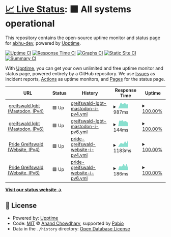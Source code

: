# [📈 Live Status](https://status.greifswald.de): <!--live status--> **🟩 All systems operational**

This repository contains the open-source uptime monitor and status page for [alxhu-dev](alxhu.de), powered by [Upptime](https://github.com/upptime/upptime).

[![Uptime CI](https://github.com/alxhu-dev/status.greifswald.lgbt/workflows/Uptime%20CI/badge.svg)](https://github.com/alxhu-dev/status.greifswald.lgbt/actions?query=workflow%3A%22Uptime+CI%22)
[![Response Time CI](https://github.com/alxhu-dev/status.greifswald.lgbt/workflows/Response%20Time%20CI/badge.svg)](https://github.com/alxhu-dev/status.greifswald.lgbt/actions?query=workflow%3A%22Response+Time+CI%22)
[![Graphs CI](https://github.com/alxhu-dev/status.greifswald.lgbt/workflows/Graphs%20CI/badge.svg)](https://github.com/alxhu-dev/status.greifswald.lgbt/actions?query=workflow%3A%22Graphs+CI%22)
[![Static Site CI](https://github.com/alxhu-dev/status.greifswald.lgbt/workflows/Static%20Site%20CI/badge.svg)](https://github.com/alxhu-dev/status.greifswald.lgbt/actions?query=workflow%3A%22Static+Site+CI%22)
[![Summary CI](https://github.com/alxhu-dev/status.greifswald.lgbt/workflows/Summary%20CI/badge.svg)](https://github.com/alxhu-dev/status.greifswald.lgbt/actions?query=workflow%3A%22Summary+CI%22)

With [Upptime](https://upptime.js.org), you can get your own unlimited and free uptime monitor and status page, powered entirely by a GitHub repository. We use [Issues](https://github.com/alxhu-dev/status.greifswald.lgbt/issues) as incident reports, [Actions](https://github.com/alxhu-dev/status.greifswald.lgbt/actions) as uptime monitors, and [Pages](https://status.greifswald.de) for the status page.

<!--start: status pages-->
<!-- This summary is generated by Upptime (https://github.com/upptime/upptime) -->
<!-- Do not edit this manually, your changes will be overwritten -->
<!-- prettier-ignore -->
| URL | Status | History | Response Time | Uptime |
| --- | ------ | ------- | ------------- | ------ |
| <img alt="" src="https://icons.duckduckgo.com/ip3/greifswald.lgbt.ico" height="13"> [greifswald.lgbt (Mastodon, IPv4)](https://greifswald.lgbt) | 🟩 Up | [greifswald-lgbt-mastodon-i-pv4.yml](https://github.com/alxhu-dev/status.greifswald.lgbt/commits/HEAD/history/greifswald-lgbt-mastodon-i-pv4.yml) | <details><summary><img alt="Response time graph" src="./graphs/greifswald-lgbt-mastodon-i-pv4/response-time-week.png" height="20"> 987ms</summary><br><a href="https://status.greifswald.lgbt/history/greifswald-lgbt-mastodon-i-pv4"><img alt="Response time 824" src="https://img.shields.io/endpoint?url=https%3A%2F%2Fraw.githubusercontent.com%2Falxhu-dev%2Fstatus.greifswald.lgbt%2FHEAD%2Fapi%2Fgreifswald-lgbt-mastodon-i-pv4%2Fresponse-time.json"></a><br><a href="https://status.greifswald.lgbt/history/greifswald-lgbt-mastodon-i-pv4"><img alt="24-hour response time 837" src="https://img.shields.io/endpoint?url=https%3A%2F%2Fraw.githubusercontent.com%2Falxhu-dev%2Fstatus.greifswald.lgbt%2FHEAD%2Fapi%2Fgreifswald-lgbt-mastodon-i-pv4%2Fresponse-time-day.json"></a><br><a href="https://status.greifswald.lgbt/history/greifswald-lgbt-mastodon-i-pv4"><img alt="7-day response time 987" src="https://img.shields.io/endpoint?url=https%3A%2F%2Fraw.githubusercontent.com%2Falxhu-dev%2Fstatus.greifswald.lgbt%2FHEAD%2Fapi%2Fgreifswald-lgbt-mastodon-i-pv4%2Fresponse-time-week.json"></a><br><a href="https://status.greifswald.lgbt/history/greifswald-lgbt-mastodon-i-pv4"><img alt="30-day response time 844" src="https://img.shields.io/endpoint?url=https%3A%2F%2Fraw.githubusercontent.com%2Falxhu-dev%2Fstatus.greifswald.lgbt%2FHEAD%2Fapi%2Fgreifswald-lgbt-mastodon-i-pv4%2Fresponse-time-month.json"></a><br><a href="https://status.greifswald.lgbt/history/greifswald-lgbt-mastodon-i-pv4"><img alt="1-year response time 824" src="https://img.shields.io/endpoint?url=https%3A%2F%2Fraw.githubusercontent.com%2Falxhu-dev%2Fstatus.greifswald.lgbt%2FHEAD%2Fapi%2Fgreifswald-lgbt-mastodon-i-pv4%2Fresponse-time-year.json"></a></details> | <details><summary><a href="https://status.greifswald.lgbt/history/greifswald-lgbt-mastodon-i-pv4">100.00%</a></summary><a href="https://status.greifswald.lgbt/history/greifswald-lgbt-mastodon-i-pv4"><img alt="All-time uptime 99.95%" src="https://img.shields.io/endpoint?url=https%3A%2F%2Fraw.githubusercontent.com%2Falxhu-dev%2Fstatus.greifswald.lgbt%2FHEAD%2Fapi%2Fgreifswald-lgbt-mastodon-i-pv4%2Fuptime.json"></a><br><a href="https://status.greifswald.lgbt/history/greifswald-lgbt-mastodon-i-pv4"><img alt="24-hour uptime 100.00%" src="https://img.shields.io/endpoint?url=https%3A%2F%2Fraw.githubusercontent.com%2Falxhu-dev%2Fstatus.greifswald.lgbt%2FHEAD%2Fapi%2Fgreifswald-lgbt-mastodon-i-pv4%2Fuptime-day.json"></a><br><a href="https://status.greifswald.lgbt/history/greifswald-lgbt-mastodon-i-pv4"><img alt="7-day uptime 100.00%" src="https://img.shields.io/endpoint?url=https%3A%2F%2Fraw.githubusercontent.com%2Falxhu-dev%2Fstatus.greifswald.lgbt%2FHEAD%2Fapi%2Fgreifswald-lgbt-mastodon-i-pv4%2Fuptime-week.json"></a><br><a href="https://status.greifswald.lgbt/history/greifswald-lgbt-mastodon-i-pv4"><img alt="30-day uptime 100.00%" src="https://img.shields.io/endpoint?url=https%3A%2F%2Fraw.githubusercontent.com%2Falxhu-dev%2Fstatus.greifswald.lgbt%2FHEAD%2Fapi%2Fgreifswald-lgbt-mastodon-i-pv4%2Fuptime-month.json"></a><br><a href="https://status.greifswald.lgbt/history/greifswald-lgbt-mastodon-i-pv4"><img alt="1-year uptime 99.95%" src="https://img.shields.io/endpoint?url=https%3A%2F%2Fraw.githubusercontent.com%2Falxhu-dev%2Fstatus.greifswald.lgbt%2FHEAD%2Fapi%2Fgreifswald-lgbt-mastodon-i-pv4%2Fuptime-year.json"></a></details>
| <img alt="" src="https://icons.duckduckgo.com/ip3/greifswald.lgbt.ico" height="13"> [greifswald.lgbt (Mastodon, IPv6)](https://greifswald.lgbt) | 🟩 Up | [greifswald-lgbt-mastodon-i-pv6.yml](https://github.com/alxhu-dev/status.greifswald.lgbt/commits/HEAD/history/greifswald-lgbt-mastodon-i-pv6.yml) | <details><summary><img alt="Response time graph" src="./graphs/greifswald-lgbt-mastodon-i-pv6/response-time-week.png" height="20"> 144ms</summary><br><a href="https://status.greifswald.lgbt/history/greifswald-lgbt-mastodon-i-pv6"><img alt="Response time 183" src="https://img.shields.io/endpoint?url=https%3A%2F%2Fraw.githubusercontent.com%2Falxhu-dev%2Fstatus.greifswald.lgbt%2FHEAD%2Fapi%2Fgreifswald-lgbt-mastodon-i-pv6%2Fresponse-time.json"></a><br><a href="https://status.greifswald.lgbt/history/greifswald-lgbt-mastodon-i-pv6"><img alt="24-hour response time 110" src="https://img.shields.io/endpoint?url=https%3A%2F%2Fraw.githubusercontent.com%2Falxhu-dev%2Fstatus.greifswald.lgbt%2FHEAD%2Fapi%2Fgreifswald-lgbt-mastodon-i-pv6%2Fresponse-time-day.json"></a><br><a href="https://status.greifswald.lgbt/history/greifswald-lgbt-mastodon-i-pv6"><img alt="7-day response time 144" src="https://img.shields.io/endpoint?url=https%3A%2F%2Fraw.githubusercontent.com%2Falxhu-dev%2Fstatus.greifswald.lgbt%2FHEAD%2Fapi%2Fgreifswald-lgbt-mastodon-i-pv6%2Fresponse-time-week.json"></a><br><a href="https://status.greifswald.lgbt/history/greifswald-lgbt-mastodon-i-pv6"><img alt="30-day response time 177" src="https://img.shields.io/endpoint?url=https%3A%2F%2Fraw.githubusercontent.com%2Falxhu-dev%2Fstatus.greifswald.lgbt%2FHEAD%2Fapi%2Fgreifswald-lgbt-mastodon-i-pv6%2Fresponse-time-month.json"></a><br><a href="https://status.greifswald.lgbt/history/greifswald-lgbt-mastodon-i-pv6"><img alt="1-year response time 183" src="https://img.shields.io/endpoint?url=https%3A%2F%2Fraw.githubusercontent.com%2Falxhu-dev%2Fstatus.greifswald.lgbt%2FHEAD%2Fapi%2Fgreifswald-lgbt-mastodon-i-pv6%2Fresponse-time-year.json"></a></details> | <details><summary><a href="https://status.greifswald.lgbt/history/greifswald-lgbt-mastodon-i-pv6">100.00%</a></summary><a href="https://status.greifswald.lgbt/history/greifswald-lgbt-mastodon-i-pv6"><img alt="All-time uptime 99.95%" src="https://img.shields.io/endpoint?url=https%3A%2F%2Fraw.githubusercontent.com%2Falxhu-dev%2Fstatus.greifswald.lgbt%2FHEAD%2Fapi%2Fgreifswald-lgbt-mastodon-i-pv6%2Fuptime.json"></a><br><a href="https://status.greifswald.lgbt/history/greifswald-lgbt-mastodon-i-pv6"><img alt="24-hour uptime 100.00%" src="https://img.shields.io/endpoint?url=https%3A%2F%2Fraw.githubusercontent.com%2Falxhu-dev%2Fstatus.greifswald.lgbt%2FHEAD%2Fapi%2Fgreifswald-lgbt-mastodon-i-pv6%2Fuptime-day.json"></a><br><a href="https://status.greifswald.lgbt/history/greifswald-lgbt-mastodon-i-pv6"><img alt="7-day uptime 100.00%" src="https://img.shields.io/endpoint?url=https%3A%2F%2Fraw.githubusercontent.com%2Falxhu-dev%2Fstatus.greifswald.lgbt%2FHEAD%2Fapi%2Fgreifswald-lgbt-mastodon-i-pv6%2Fuptime-week.json"></a><br><a href="https://status.greifswald.lgbt/history/greifswald-lgbt-mastodon-i-pv6"><img alt="30-day uptime 100.00%" src="https://img.shields.io/endpoint?url=https%3A%2F%2Fraw.githubusercontent.com%2Falxhu-dev%2Fstatus.greifswald.lgbt%2FHEAD%2Fapi%2Fgreifswald-lgbt-mastodon-i-pv6%2Fuptime-month.json"></a><br><a href="https://status.greifswald.lgbt/history/greifswald-lgbt-mastodon-i-pv6"><img alt="1-year uptime 99.95%" src="https://img.shields.io/endpoint?url=https%3A%2F%2Fraw.githubusercontent.com%2Falxhu-dev%2Fstatus.greifswald.lgbt%2FHEAD%2Fapi%2Fgreifswald-lgbt-mastodon-i-pv6%2Fuptime-year.json"></a></details>
| <img alt="" src="https://icons.duckduckgo.com/ip3/pride-greifswald.de.ico" height="13"> [Pride Greifswald (Website, IPv4)](https://pride-greifswald.de) | 🟩 Up | [pride-greifswald-website-i-pv4.yml](https://github.com/alxhu-dev/status.greifswald.lgbt/commits/HEAD/history/pride-greifswald-website-i-pv4.yml) | <details><summary><img alt="Response time graph" src="./graphs/pride-greifswald-website-i-pv4/response-time-week.png" height="20"> 1183ms</summary><br><a href="https://status.greifswald.lgbt/history/pride-greifswald-website-i-pv4"><img alt="Response time 1049" src="https://img.shields.io/endpoint?url=https%3A%2F%2Fraw.githubusercontent.com%2Falxhu-dev%2Fstatus.greifswald.lgbt%2FHEAD%2Fapi%2Fpride-greifswald-website-i-pv4%2Fresponse-time.json"></a><br><a href="https://status.greifswald.lgbt/history/pride-greifswald-website-i-pv4"><img alt="24-hour response time 1127" src="https://img.shields.io/endpoint?url=https%3A%2F%2Fraw.githubusercontent.com%2Falxhu-dev%2Fstatus.greifswald.lgbt%2FHEAD%2Fapi%2Fpride-greifswald-website-i-pv4%2Fresponse-time-day.json"></a><br><a href="https://status.greifswald.lgbt/history/pride-greifswald-website-i-pv4"><img alt="7-day response time 1183" src="https://img.shields.io/endpoint?url=https%3A%2F%2Fraw.githubusercontent.com%2Falxhu-dev%2Fstatus.greifswald.lgbt%2FHEAD%2Fapi%2Fpride-greifswald-website-i-pv4%2Fresponse-time-week.json"></a><br><a href="https://status.greifswald.lgbt/history/pride-greifswald-website-i-pv4"><img alt="30-day response time 1187" src="https://img.shields.io/endpoint?url=https%3A%2F%2Fraw.githubusercontent.com%2Falxhu-dev%2Fstatus.greifswald.lgbt%2FHEAD%2Fapi%2Fpride-greifswald-website-i-pv4%2Fresponse-time-month.json"></a><br><a href="https://status.greifswald.lgbt/history/pride-greifswald-website-i-pv4"><img alt="1-year response time 1049" src="https://img.shields.io/endpoint?url=https%3A%2F%2Fraw.githubusercontent.com%2Falxhu-dev%2Fstatus.greifswald.lgbt%2FHEAD%2Fapi%2Fpride-greifswald-website-i-pv4%2Fresponse-time-year.json"></a></details> | <details><summary><a href="https://status.greifswald.lgbt/history/pride-greifswald-website-i-pv4">100.00%</a></summary><a href="https://status.greifswald.lgbt/history/pride-greifswald-website-i-pv4"><img alt="All-time uptime 99.99%" src="https://img.shields.io/endpoint?url=https%3A%2F%2Fraw.githubusercontent.com%2Falxhu-dev%2Fstatus.greifswald.lgbt%2FHEAD%2Fapi%2Fpride-greifswald-website-i-pv4%2Fuptime.json"></a><br><a href="https://status.greifswald.lgbt/history/pride-greifswald-website-i-pv4"><img alt="24-hour uptime 100.00%" src="https://img.shields.io/endpoint?url=https%3A%2F%2Fraw.githubusercontent.com%2Falxhu-dev%2Fstatus.greifswald.lgbt%2FHEAD%2Fapi%2Fpride-greifswald-website-i-pv4%2Fuptime-day.json"></a><br><a href="https://status.greifswald.lgbt/history/pride-greifswald-website-i-pv4"><img alt="7-day uptime 100.00%" src="https://img.shields.io/endpoint?url=https%3A%2F%2Fraw.githubusercontent.com%2Falxhu-dev%2Fstatus.greifswald.lgbt%2FHEAD%2Fapi%2Fpride-greifswald-website-i-pv4%2Fuptime-week.json"></a><br><a href="https://status.greifswald.lgbt/history/pride-greifswald-website-i-pv4"><img alt="30-day uptime 100.00%" src="https://img.shields.io/endpoint?url=https%3A%2F%2Fraw.githubusercontent.com%2Falxhu-dev%2Fstatus.greifswald.lgbt%2FHEAD%2Fapi%2Fpride-greifswald-website-i-pv4%2Fuptime-month.json"></a><br><a href="https://status.greifswald.lgbt/history/pride-greifswald-website-i-pv4"><img alt="1-year uptime 99.99%" src="https://img.shields.io/endpoint?url=https%3A%2F%2Fraw.githubusercontent.com%2Falxhu-dev%2Fstatus.greifswald.lgbt%2FHEAD%2Fapi%2Fpride-greifswald-website-i-pv4%2Fuptime-year.json"></a></details>
| <img alt="" src="https://icons.duckduckgo.com/ip3/pride-greifswald.de.ico" height="13"> [Pride Greifswald (Website, IPv6)](https://pride-greifswald.de) | 🟩 Up | [pride-greifswald-website-i-pv6.yml](https://github.com/alxhu-dev/status.greifswald.lgbt/commits/HEAD/history/pride-greifswald-website-i-pv6.yml) | <details><summary><img alt="Response time graph" src="./graphs/pride-greifswald-website-i-pv6/response-time-week.png" height="20"> 186ms</summary><br><a href="https://status.greifswald.lgbt/history/pride-greifswald-website-i-pv6"><img alt="Response time 218" src="https://img.shields.io/endpoint?url=https%3A%2F%2Fraw.githubusercontent.com%2Falxhu-dev%2Fstatus.greifswald.lgbt%2FHEAD%2Fapi%2Fpride-greifswald-website-i-pv6%2Fresponse-time.json"></a><br><a href="https://status.greifswald.lgbt/history/pride-greifswald-website-i-pv6"><img alt="24-hour response time 113" src="https://img.shields.io/endpoint?url=https%3A%2F%2Fraw.githubusercontent.com%2Falxhu-dev%2Fstatus.greifswald.lgbt%2FHEAD%2Fapi%2Fpride-greifswald-website-i-pv6%2Fresponse-time-day.json"></a><br><a href="https://status.greifswald.lgbt/history/pride-greifswald-website-i-pv6"><img alt="7-day response time 186" src="https://img.shields.io/endpoint?url=https%3A%2F%2Fraw.githubusercontent.com%2Falxhu-dev%2Fstatus.greifswald.lgbt%2FHEAD%2Fapi%2Fpride-greifswald-website-i-pv6%2Fresponse-time-week.json"></a><br><a href="https://status.greifswald.lgbt/history/pride-greifswald-website-i-pv6"><img alt="30-day response time 197" src="https://img.shields.io/endpoint?url=https%3A%2F%2Fraw.githubusercontent.com%2Falxhu-dev%2Fstatus.greifswald.lgbt%2FHEAD%2Fapi%2Fpride-greifswald-website-i-pv6%2Fresponse-time-month.json"></a><br><a href="https://status.greifswald.lgbt/history/pride-greifswald-website-i-pv6"><img alt="1-year response time 218" src="https://img.shields.io/endpoint?url=https%3A%2F%2Fraw.githubusercontent.com%2Falxhu-dev%2Fstatus.greifswald.lgbt%2FHEAD%2Fapi%2Fpride-greifswald-website-i-pv6%2Fresponse-time-year.json"></a></details> | <details><summary><a href="https://status.greifswald.lgbt/history/pride-greifswald-website-i-pv6">100.00%</a></summary><a href="https://status.greifswald.lgbt/history/pride-greifswald-website-i-pv6"><img alt="All-time uptime 99.99%" src="https://img.shields.io/endpoint?url=https%3A%2F%2Fraw.githubusercontent.com%2Falxhu-dev%2Fstatus.greifswald.lgbt%2FHEAD%2Fapi%2Fpride-greifswald-website-i-pv6%2Fuptime.json"></a><br><a href="https://status.greifswald.lgbt/history/pride-greifswald-website-i-pv6"><img alt="24-hour uptime 100.00%" src="https://img.shields.io/endpoint?url=https%3A%2F%2Fraw.githubusercontent.com%2Falxhu-dev%2Fstatus.greifswald.lgbt%2FHEAD%2Fapi%2Fpride-greifswald-website-i-pv6%2Fuptime-day.json"></a><br><a href="https://status.greifswald.lgbt/history/pride-greifswald-website-i-pv6"><img alt="7-day uptime 100.00%" src="https://img.shields.io/endpoint?url=https%3A%2F%2Fraw.githubusercontent.com%2Falxhu-dev%2Fstatus.greifswald.lgbt%2FHEAD%2Fapi%2Fpride-greifswald-website-i-pv6%2Fuptime-week.json"></a><br><a href="https://status.greifswald.lgbt/history/pride-greifswald-website-i-pv6"><img alt="30-day uptime 100.00%" src="https://img.shields.io/endpoint?url=https%3A%2F%2Fraw.githubusercontent.com%2Falxhu-dev%2Fstatus.greifswald.lgbt%2FHEAD%2Fapi%2Fpride-greifswald-website-i-pv6%2Fuptime-month.json"></a><br><a href="https://status.greifswald.lgbt/history/pride-greifswald-website-i-pv6"><img alt="1-year uptime 99.99%" src="https://img.shields.io/endpoint?url=https%3A%2F%2Fraw.githubusercontent.com%2Falxhu-dev%2Fstatus.greifswald.lgbt%2FHEAD%2Fapi%2Fpride-greifswald-website-i-pv6%2Fuptime-year.json"></a></details>

<!--end: status pages-->

[**Visit our status website →**](https://status.greifswald.lgbt)

## 📄 License

- Powered by: [Upptime](https://github.com/upptime/upptime)
- Code: [MIT](./LICENSE) © [Anand Chowdhary](https://anandchowdhary.com), supported by [Pabio](https://pabio.com)
- Data in the `./history` directory: [Open Database License](https://opendatacommons.org/licenses/odbl/1-0/)
